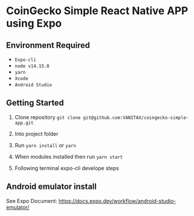 # CoinGecko Simple React Native APP using Expo

## Environment Required

- `Expo-cli`
- `node v14.15.0`
- `yarn`
- `Xcode`
- `Android Studio`

## Getting Started



1. Clone repository `git clone git@github.com:VANITAX/coingecko-simple-app.git`

2. Into project folder

3. Run `yarn install` or `yarn`

4. When modules installed then run `yarn start`

5. Following terminal expo-cli develope steps 


## Android emulator install

See Expo Document: https://docs.expo.dev/workflow/android-studio-emulator/

